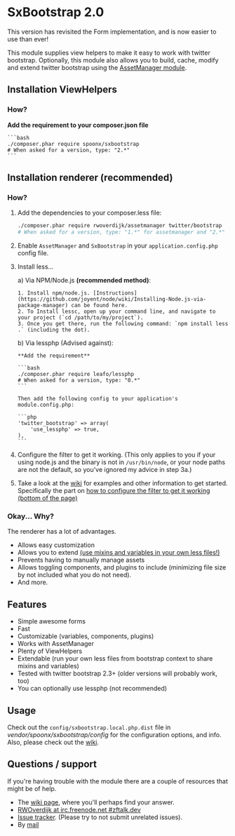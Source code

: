 # SxBootstrap 2.0
This version has revisited the Form implementation, and is now easier to use than ever!

This module supplies view helpers to make it easy to work with twitter bootstrap.
Optionally, this module also allows you to build, cache, modify and extend twitter bootstrap using the [AssetManager module](http://github.com/RWOverdijk/AssetManager).

## Installation ViewHelpers
### How?
**Add the requirement to your composer.json file**

    ```bash
    ./composer.phar require spoonx/sxbootstrap
    # When asked for a version, type: "2.*"
    ```

## Installation renderer (recommended)

### How?
1. Add the dependencies to your composer.less file:

    ```bash
    ./composer.phar require rwoverdijk/assetmanager twitter/bootstrap
    # When asked for a version, type: "1.*" for assetmanager and "2.*" for bootstrap.
    ```

2. Enable `AssetManager` and `SxBootstrap` in your `application.config.php` config file.

3. Install less...

    a) Via NPM/Node.js **(recommended method)**:

       1. Install npm/node.js. [Instructions](https://github.com/joyent/node/wiki/Installing-Node.js-via-package-manager) can be found here.
       2. To Install lessc, open up your command line, and navigate to your project (`cd /path/to/my/project`).
       3. Once you get there, run the following command: `npm install less .` (including the dot).

    b) Via lessphp (Advised against):

       **Add the requirement**

       ```bash
       ./composer.phar require leafo/lessphp
       # When asked for a version, type: "0.*"
       ```

       Then add the following config to your application's module.config.php:

       ```php
       'twitter_bootstrap' => array(
           'use_lessphp' => true,
       ),
       ```

4. Configure the filter to get it working. (This only applies to you if your using node.js and the binary is not in `/usr/bin/node`,
or your node paths are not the default, so you've ignored my advice in step 3a.)

5. Take a look at the [wiki](https://github.com/SpoonX/SxBootstrap/wiki) for examples and other information to get started.
Specifically the part on [how to configure the filter to get it working (bottom of the page)](https://github.com/SpoonX/SxBootstrap/wiki/Configuration-options)

### Okay... Why?
The renderer has a lot of advantages.

- Allows easy customization
- Allows you to extend [(use mixins and variables in your own less files!)](https://github.com/SpoonX/SxBootstrap/wiki/Shared-variables-and-mixins)
- Prevents having to manually manage assets
- Allows toggling components, and plugins to include (minimizing file size by not included what you do not need).
- And more.

## Features
* Simple awesome forms
* Fast
* Customizable (variables, components, plugins)
* Works with AssetManager
* Plenty of ViewHelpers
* Extendable (run your own less files from bootstrap context to share mixins and variables)
* Tested with twitter bootstrap 2.3+ (older versions will probably work, too)
* You can optionally use lessphp (not recommended)

## Usage
Check out the `config/sxbootstrap.local.php.dist` file in _vendor/spoonx/sxbootstrap/config_ for the configuration options, and info.
Also, please check out the [wiki](https://github.com/SpoonX/SxBootstrap/wiki).

## Questions / support
If you're having trouble with the module there are a couple of resources that might be of help.
* The [wiki page](https://github.com/SpoonX/SxBootstrap/wiki), where you'll perhaps find your answer.
* [RWOverdijk at irc.freenode.net #zftalk.dev](http://webchat.freenode.net?channels=zftalk.dev%2Czftalk&uio=MTE9MTAz8d)
* [Issue tracker](https://github.com/SpoonX/SxBootstrap/issues). (Please try to not submit unrelated issues).
* By [mail](mailto:r.w.overdijk@gmail.com?Subject=SxBootstrap%20help)
